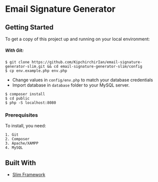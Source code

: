 # Email Signature Generator

## Getting Started
To get a copy of this project up and running on your local environment:
##### With Git:
```shell script
$ git clone https://github.com/KipchirchirIan/email-signature-generator-slim.git && cd email-signature-generator-slim/config
$ cp env.example.php env.php
````
* Change values in ```config/env.php``` to match your database credentials
* Import database in ```database``` folder to your MySQL server.

```shell script
$ composer install
$ cd public
$ php -S localhost:8080
```

### Prerequisites

To install, you need:

```
1. Git
2. Composer
3. Apache/XAMPP
4. MySQL
```
## Built With

* [Slim Framework](http://www.slimframework.com/docs/v4)
